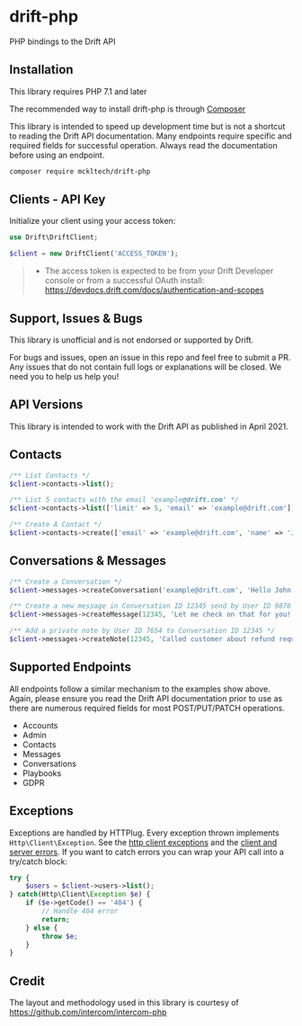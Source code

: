 # drift-php

PHP bindings to the Drift API

## Installation

This library requires PHP 7.1 and later

The recommended way to install drift-php is through [Composer](https://getcomposer.org)

This library is intended to speed up development time but is not a shortcut to reading the Drift API documentation. Many endpoints require specific and required fields for successful operation. Always read the documentation before using an endpoint.

```sh
composer require mckltech/drift-php
```

## Clients - API Key 

Initialize your client using your access token:

```php
use Drift\DriftClient;

$client = new DriftClient('ACCESS_TOKEN');
```

> - The access token is expected to be from your Drift Developer console or from a successful OAuth install: https://devdocs.drift.com/docs/authentication-and-scopes


## Support, Issues & Bugs

This library is unofficial and is not endorsed or supported by Drift.

For bugs and issues, open an issue in this repo and feel free to submit a PR. Any issues that do not contain full logs or explanations will be closed. We need you to help us help you!

## API Versions

This library is intended to work with the Drift API as published in April 2021.

## Contacts

```php
/** List Contacts */
$client->contacts->list();

/** List 5 contacts with the email 'example@drift.com' */
$client->contacts->list(['limit' => 5, 'email' => 'example@drift.com']);

/** Create A Contact */
$client->contacts->create(['email' => 'example@drift.com', 'name' => 'John Drift']);
```

## Conversations & Messages

```php
/** Create a Conversation */
$client->messages->createConversation('example@drift.com', 'Hello John!');

/** Create a new message in Conversation ID 12345 send by User ID 9876 */
$client->messages->createMessage(12345, 'Let me check on that for you!', 9876);

/** Add a private note by User ID 7654 to Conversation ID 12345 */
$client->messages->createNote(12345, 'Called customer about refund request', 7654);
```

## Supported Endpoints

All endpoints follow a similar mechanism to the examples show above. Again, please ensure you read the Drift API documentation prior to use as there are numerous required fields for most POST/PUT/PATCH operations.

- Accounts
- Admin
- Contacts
- Messages
- Conversations
- Playbooks
- GDPR

## Exceptions

Exceptions are handled by HTTPlug. Every exception thrown implements `Http\Client\Exception`. See the [http client exceptions](http://docs.php-http.org/en/latest/httplug/exceptions.html) and the [client and server errors](http://docs.php-http.org/en/latest/plugins/error.html). If you want to catch errors you can wrap your API call into a try/catch block:

```php
try {
    $users = $client->users->list();
} catch(Http\Client\Exception $e) {
    if ($e->getCode() == '404') {
        // Handle 404 error
        return;
    } else {
        throw $e;
    }
}
```

## Credit

The layout and methodology used in this library is courtesy of https://github.com/intercom/intercom-php



